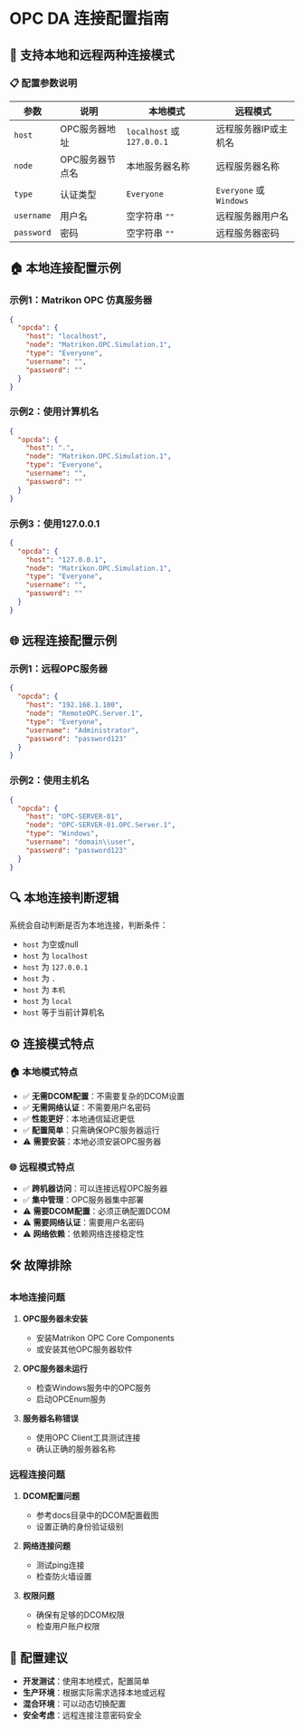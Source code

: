 # OPC DA 连接配置指南

## 🔄 支持本地和远程两种连接模式

### 📋 配置参数说明

| 参数 | 说明 | 本地模式 | 远程模式 |
|------|------|----------|----------|
| `host` | OPC服务器地址 | `localhost` 或 `127.0.0.1` | 远程服务器IP或主机名 |
| `node` | OPC服务器节点名 | 本地服务器名称 | 远程服务器名称 |
| `type` | 认证类型 | `Everyone` | `Everyone` 或 `Windows` |
| `username` | 用户名 | 空字符串 `""` | 远程服务器用户名 |
| `password` | 密码 | 空字符串 `""` | 远程服务器密码 |

## 🏠 本地连接配置示例

### 示例1：Matrikon OPC 仿真服务器
```json
{
  "opcda": {
    "host": "localhost",
    "node": "Matrikon.OPC.Simulation.1",
    "type": "Everyone",
    "username": "",
    "password": ""
  }
}
```

### 示例2：使用计算机名
```json
{
  "opcda": {
    "host": ".",
    "node": "Matrikon.OPC.Simulation.1",
    "type": "Everyone",
    "username": "",
    "password": ""
  }
}
```

### 示例3：使用127.0.0.1
```json
{
  "opcda": {
    "host": "127.0.0.1",
    "node": "Matrikon.OPC.Simulation.1",
    "type": "Everyone",
    "username": "",
    "password": ""
  }
}
```

## 🌐 远程连接配置示例

### 示例1：远程OPC服务器
```json
{
  "opcda": {
    "host": "192.168.1.100",
    "node": "RemoteOPC.Server.1",
    "type": "Everyone",
    "username": "Administrator",
    "password": "password123"
  }
}
```

### 示例2：使用主机名
```json
{
  "opcda": {
    "host": "OPC-SERVER-01",
    "node": "OPC-SERVER-01.OPC.Server.1",
    "type": "Windows",
    "username": "domain\\user",
    "password": "password123"
  }
}
```

## 🔍 本地连接判断逻辑

系统会自动判断是否为本地连接，判断条件：

- `host` 为空或null
- `host` 为 `localhost`
- `host` 为 `127.0.0.1`
- `host` 为 `.`
- `host` 为 `本机`
- `host` 为 `local`
- `host` 等于当前计算机名

## ⚙️ 连接模式特点

### 🏠 本地模式特点
- ✅ **无需DCOM配置**：不需要复杂的DCOM设置
- ✅ **无需网络认证**：不需要用户名密码
- ✅ **性能更好**：本地通信延迟更低
- ✅ **配置简单**：只需确保OPC服务器运行
- ⚠️ **需要安装**：本地必须安装OPC服务器

### 🌐 远程模式特点
- ✅ **跨机器访问**：可以连接远程OPC服务器
- ✅ **集中管理**：OPC服务器集中部署
- ⚠️ **需要DCOM配置**：必须正确配置DCOM
- ⚠️ **需要网络认证**：需要用户名密码
- ⚠️ **网络依赖**：依赖网络连接稳定性

## 🛠️ 故障排除

### 本地连接问题
1. **OPC服务器未安装**
   - 安装Matrikon OPC Core Components
   - 或安装其他OPC服务器软件

2. **OPC服务器未运行**
   - 检查Windows服务中的OPC服务
   - 启动OPCEnum服务

3. **服务器名称错误**
   - 使用OPC Client工具测试连接
   - 确认正确的服务器名称

### 远程连接问题
1. **DCOM配置问题**
   - 参考docs目录中的DCOM配置截图
   - 设置正确的身份验证级别

2. **网络连接问题**
   - 测试ping连接
   - 检查防火墙设置

3. **权限问题**
   - 确保有足够的DCOM权限
   - 检查用户账户权限

## 📝 配置建议

- **开发测试**：使用本地模式，配置简单
- **生产环境**：根据实际需求选择本地或远程
- **混合环境**：可以动态切换配置
- **安全考虑**：远程连接注意密码安全
